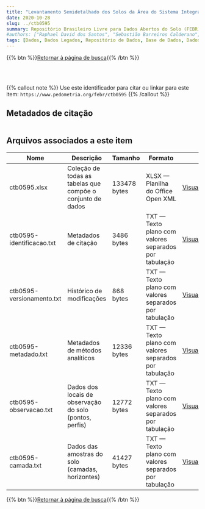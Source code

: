 ```yaml
---
title: "Levantamento Semidetalhado dos Solos da Área do Sistema Integrado de Produção Agroecológica (SIPA) - KM 47 - Seropédica, RJ"
date: 2020-10-28
slug: ../ctb0595
summary: Repositório Brasileiro Livre para Dados Abertos do Solo (FEBR) | A febre dos dados de solo no Brasil
#authors: ["Raphael David dos Santos", "Sebastião Barreiros Calderano", "Osório Oscar Marques da Fonseca", "Aroaldo Lopes Lemos", "Braz Calderano Filho", "Washington de Oliveira Barreto", "Wilson Sant?Anna de Araújo", "Marie Elisabeth Christine Claessen", "Daniel Vidal Pérez", "José Lopes de Paula", "José Silva de Souza", "Geovane Barbosa do Nascimento"]
tags: [Dados, Dados Legados, Repositório de Dados, Base de Dados, Dados Abertos]
---
```


<style>
div.alert > div {
    font-size: 0.8rem;
}
</style>

{{% btn %}}<a href="/febr/buscar/">Retornar à página de busca</a>{{% /btn %}}

<br>
<br>

{{% callout note %}}
Use este identificador para citar ou linkar para este item: `https://www.pedometria.org/febr/ctb0595`
{{% /callout %}}

## Metadados de citação

<table>
<!-- Fonte: https://gist.github.com/jfreels/6814721 -->
<script src="https://d3js.org/d3.v3.min.js" charset="utf-8"></script>
<!-- <script type='text/javascript' src='/febr/buscar/script.js'></script> -->
<script type='text/javascript'>
  d3.tsv('ctb0595-identificacao.txt',function (data) {
    var columns = ['campo', 'valor']
    tabulate(data, columns)
  })
</script>
</table>

## Arquivos associados a este item

<table style="width:100%">
  <thead>
    <tr>
      <th>Nome</th>
      <th>Descrição</th>
      <th>Tamanho</th>
      <th>Formato</th>
      <th></th>
    </tr>
  </thead>
  <tbody>
    <tr>
      <td>ctb0595.xlsx</td>
      <td>Coleção de todas as tabelas que compõe o conjunto de dados</td>
      <td>133478 bytes</td>
      <td>XLSX — Planilha do Office Open XML</td>
      <td><a href="https://cloud.utfpr.edu.br/index.php/s/Df6dhfzYJ1DDeso/download?path=%2Fctb0595&files=ctb0595.xlsx" class="btn btn-primary btn-block" role="button">Visualizar/Abrir</a></td>
    </tr>
    <tr>
      <td>ctb0595-identificacao.txt</td>
      <td>Metadados de citação</td>
      <td>3486 bytes</td>
      <td>TXT — Texto plano com valores separados por tabulação</td>
      <td><a href="https://cloud.utfpr.edu.br/index.php/s/Df6dhfzYJ1DDeso/download?path=%2Fctb0595&files=ctb0595-identificacao.txt" class="btn btn-primary btn-block" role="button">Visualizar/Abrir</a></td>
    </tr>
    <tr>
      <td>ctb0595-versionamento.txt</td>
      <td>Histórico de modificações</td>
      <td>868 bytes</td>
      <td>TXT — Texto plano com valores separados por tabulação</td>
      <td><a href="https://cloud.utfpr.edu.br/index.php/s/Df6dhfzYJ1DDeso/download?path=%2Fctb0595&files=ctb0595-versionamento.txt" class="btn btn-primary btn-block" role="button">Visualizar/Abrir</a></td>
    </tr>
    <tr>
      <td>ctb0595-metadado.txt</td>
      <td>Metadados de métodos analíticos</td>
      <td>12336 bytes</td>
      <td>TXT — Texto plano com valores separados por tabulação</td>
      <td><a href="https://cloud.utfpr.edu.br/index.php/s/Df6dhfzYJ1DDeso/download?path=%2Fctb0595&files=ctb0595-metadado.txt" class="btn btn-primary btn-block" role="button">Visualizar/Abrir</a></td>
    </tr>
    <tr>
      <td>ctb0595-observacao.txt</td>
      <td>Dados dos locais de observação do solo (pontos, perfis)</td>
      <td>12772 bytes</td>
      <td>TXT — Texto plano com valores separados por tabulação</td>
      <td><a href="https://cloud.utfpr.edu.br/index.php/s/Df6dhfzYJ1DDeso/download?path=%2Fctb0595&files=ctb0595-observacao.txt" class="btn btn-primary btn-block" role="button">Visualizar/Abrir</a></td>
    </tr>
    <tr>
      <td>ctb0595-camada.txt</td>
      <td>Dados das amostras do solo (camadas, horizontes)</td>
      <td>41427 bytes</td>
      <td>TXT — Texto plano com valores separados por tabulação</td>
      <td><a href="https://cloud.utfpr.edu.br/index.php/s/Df6dhfzYJ1DDeso/download?path=%2Fctb0595&files=ctb0595-camada.txt" class="btn btn-primary btn-block" role="button">Visualizar/Abrir</a></td>
    </tr>
  </tbody>
</table>

{{% btn %}}<a href="/febr/buscar/">Retornar à página de busca</a>{{% /btn %}}
